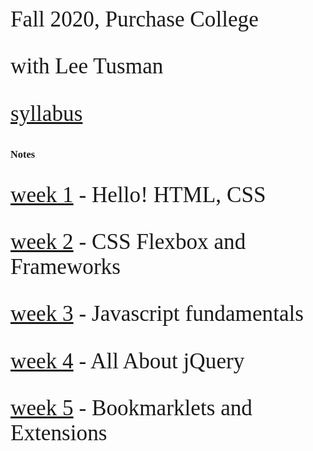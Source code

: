<link href="https://fonts.googleapis.com/css2?family=Mali:wght@500&display=swap" rel="stylesheet"> 
<style>
body {
    font-family: 'Mali', cursive;
}
p {
 font-size: 2.2rem;
}
</style>


Fall 2020, Purchase College

with Lee Tusman

[syllabus](syllabus/)

### Notes

[week 1](week1/) - Hello! HTML, CSS

[week 2](week2/) - CSS Flexbox and Frameworks

[week 3](week3/) - Javascript fundamentals

[week 4](week4/) - All About jQuery 

[week 5](week5/) - Bookmarklets and Extensions


